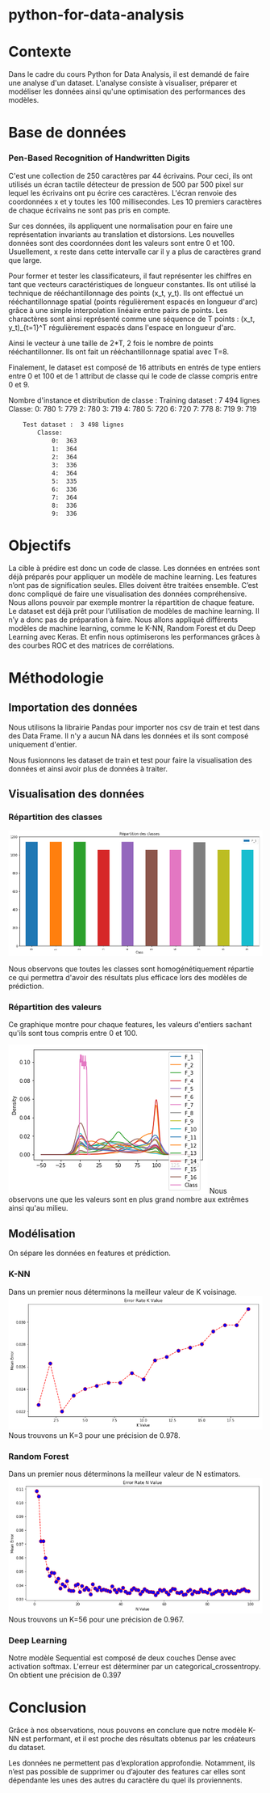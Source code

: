 # python-for-data-analysis


# Contexte

Dans le cadre du cours Python for Data Analysis, il est demandé de faire une analyse d'un dataset.
L'analyse consiste à visualiser, préparer et modéliser les données ainsi qu'une optimisation des performances des modèles.


# Base de données
### Pen-Based Recognition of Handwritten Digits

C'est une collection de 250 caractères par 44 écrivains. 
Pour ceci, ils ont utilisés un écran tactile détecteur de pression de 500 par 500 pixel sur lequel les écrivains ont pu écrire ces caractères.
L'écran renvoie des coordonnées x et y toutes les 100 millisecondes.
Les 10 premiers caractères de chaque écrivains ne sont pas pris en compte.

Sur ces données, ils appliquent une normalisation pour en faire une représentation invariants au translation et distorsions.
Les nouvelles données sont des coordonnées dont les valeurs sont entre 0 et 100. Usuellement, x reste dans cette intervalle car il y a plus de caractères grand que large.

Pour former et tester les classificateurs, il faut représenter les chiffres en tant que vecteurs caractéristiques de longueur constantes.
Ils ont utilisé la technique de rééchantillonnage des points (x_t, y_t).
Ils ont effectué un rééchantillonnage spatial (points régulièrement espacés en longueur d'arc) grâce à une simple interpolation linéaire entre pairs de points.
Les charactères sont ainsi représenté comme une séquence de T points : (x_t, y_t)_{t=1}^T régulièrement espacés dans l'espace en longueur d'arc.

Ainsi le vecteur à une taille de 2*T, 2 fois le nombre de points rééchantillonner.
Ils ont fait un rééchantillonnage spatial avec T=8.

Finalement, le dataset est composé de 16 attributs en entrés de type entiers entre 0 et 100 et de 1 attribut de classe qui le code de classe compris entre 0 et 9.

Nombre d'instance et distribution de classe : 
		Training dataset :  7 494 lignes
			Classe:
				0:  780
				1:  779
				2:  780
				3:  719
				4:  780
				5:  720
				6:  720
				7:  778
				8:  719
				9:  719
		
		Test dataset :  3 498 lignes
			Classe:
				0:  363
				1:  364
				2:  364
				3:  336
				4:  364
				5:  335
				6:  336
				7:  364
				8:  336
				9:  336


# Objectifs
La cible à prédire est donc un code de classe.
Les données en entrées sont déjà préparés pour appliquer un modèle de machine learning.
Les features n’ont pas de signification seules. Elles doivent être traitées ensemble. C’est donc compliqué de faire une visualisation des données compréhensive. Nous allons pouvoir par exemple montrer la répartition de chaque feature.
Le dataset est déjà prêt pour l’utilisation de modèles de machine learning. Il n’y a donc pas de préparation à faire.
Nous allons appliqué différents modèles de machine learning, comme le K-NN, Random Forest et du Deep Learning avec Keras.
Et enfin nous optimiserons les performances grâces à des courbes ROC et des matrices de corrélations.


# Méthodologie

## Importation des données

Nous utilisons la librairie Pandas pour importer nos csv de train et test dans des Data Frame.
Il n'y a aucun NA dans les données et ils sont composé uniquement d'entier.

Nous fusionnons les dataset de train et test pour faire la visualisation des données et ainsi avoir plus de données à traiter.


## Visualisation des données
### Répartition des classes

![Répartition des classes](/img/repartition_des_classes.png)

Nous observons que toutes les classes sont homogénétiquement répartie ce qui permettra d'avoir des résultats plus efficace lors des modèles de prédiction.


### Répartition des valeurs
Ce graphique montre pour chaque features, les valeurs d'entiers sachant qu'ils sont tous compris entre 0 et 100.

![Répartition des valeurs](/img/repartition_des_valeurs.png)
Nous observons une que les valeurs sont en plus grand nombre aux extrêmes ainsi qu'au milieu.


## Modélisation
On sépare les données en features et prédiction.

### K-NN

Dans un premier nous déterminons la meilleur valeur de K voisinage.
![K-NN Meilleurs K](/img/k_nn.png)
Nous trouvons un K=3 pour une précision de 0.978.


### Random Forest
Dans un premier nous déterminons la meilleur valeur de N estimators.
![Random Forest Meilleurs N](/img/random_forest.png)
Nous trouvons un K=56 pour une précision de 0.967.


### Deep Learning
Notre modèle Sequential est composé de deux couches Dense avec activation softmax.
L'erreur est déterminer par un categorical_crossentropy.
On obtient une précision de 0.397


# Conclusion
Grâce à nos observations, nous pouvons en conclure que notre modèle K-NN est performant, et il est proche des résultats obtenus par les créateurs du dataset.

Les données ne permettent pas d’exploration approfondie. Notamment, ils n’est pas possible de supprimer ou d’ajouter des features car elles sont dépendante les unes des autres du caractère du quel ils proviennents.
